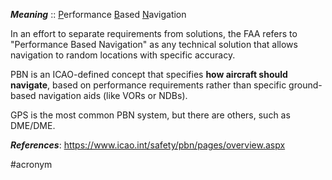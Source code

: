 ***Meaning*** :: <u>P</u>erformance <u>B</u>ased <u>N</u>avigation

In an effort to separate requirements from solutions, the FAA refers to "Performance Based Navigation" as any technical solution that allows navigation to random locations with specific accuracy. 

PBN is an ICAO-defined concept that specifies **how aircraft should navigate**, based on performance requirements rather than specific ground-based navigation aids (like VORs or NDBs).

GPS is the most common PBN system, but there are others, such as DME/DME.

***References***:
https://www.icao.int/safety/pbn/pages/overview.aspx


#acronym
